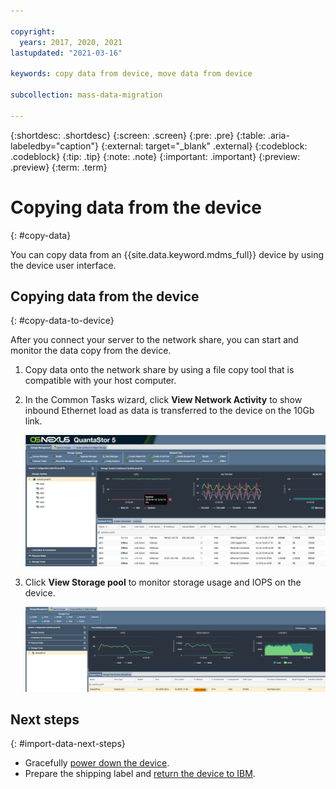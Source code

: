 ```yaml
---

copyright:
  years: 2017, 2020, 2021
lastupdated: "2021-03-16"

keywords: copy data from device, move data from device 

subcollection: mass-data-migration

---
```


{:shortdesc: .shortdesc}
{:screen: .screen}
{:pre: .pre}
{:table: .aria-labeledby="caption"}
{:external: target="_blank" .external}
{:codeblock: .codeblock}
{:tip: .tip}
{:note: .note}
{:important: .important}
{:preview: .preview}
{:term: .term}

# Copying data from the device
{: #copy-data}

You can copy data from an {{site.data.keyword.mdms_full}} device by using the device user interface.

## Copying data from the device
{: #copy-data-to-device}

After you connect your server to the network share, you can start and monitor the data copy from the device.

1. Copy data onto the network share by using a file copy tool that is compatible with your host computer.
2. In the Common Tasks wizard, click **View Network Activity** to show inbound Ethernet load as data is transferred to the device on the 10Gb link.
   
    ![View activity](images/network-perf.png)
3. Click **View Storage pool** to monitor storage usage and IOPS on the device.
   
    ![View Storage Pool](images/pool-perf.png)

## Next steps
{: #import-data-next-steps}

- Gracefully [power down the device](/docs/mass-data-migration?topic=mass-data-migration-disconnect-device).
- Prepare the shipping label and [return the device to IBM](/docs/mass-data-migration?topic=mass-data-migration-ship-device).